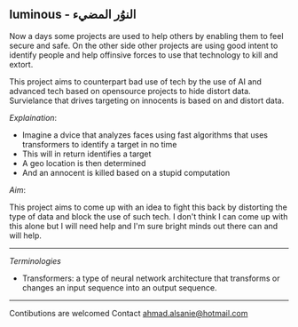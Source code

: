 luminous - النوُر المضيء
----
Now a days some projects are used to help others by enabling them to feel secure and safe. On  the other side other projects are using good intent to identify people and help offinsive forces to use that technology to kill and extort.

This project aims to counterpart bad use of tech by the use of AI and advanced tech based on opensource projects to hide distort data. Survielance that drives targeting on innocents is based on and distort data.

*Explaination*:

- Imagine a dvice that analyzes faces using fast algorithms that uses transformers to identify a target in no time
- This will in return identifies a target
- A geo location is then determined
- And an annocent is killed based on a stupid computation

*Aim*:

This project aims to come up with an idea to fight this back by distorting the type of data and block the use of such tech.
I don't think I can come up with this alone but I will need help and I'm sure bright minds out there can and will help.

------

*Terminologies*
- Transformers: a type of neural network architecture that transforms or changes an input sequence into an output sequence.
  
------
Contibutions are welcomed
Contact
ahmad.alsanie@hotmail.com
